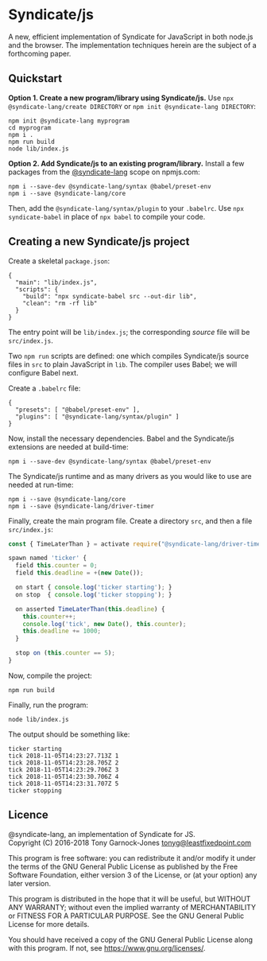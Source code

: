 # Syndicate/js

A new, efficient implementation of Syndicate for JavaScript in both
node.js and the browser. The implementation techniques herein are the
subject of a forthcoming paper.

## Quickstart

**Option 1. Create a new program/library using Syndicate/js.** Use
`npx @syndicate-lang/create DIRECTORY` or `npm init @syndicate-lang
DIRECTORY`:

    npm init @syndicate-lang myprogram
    cd myprogram
    npm i .
    npm run build
    node lib/index.js

**Option 2. Add Syndicate/js to an existing program/library.** Install
a few packages from the
[@syndicate-lang](https://www.npmjs.com/org/syndicate-lang) scope on
npmjs.com:

    npm i --save-dev @syndicate-lang/syntax @babel/preset-env
    npm i --save @syndicate-lang/core

Then, add the `@syndicate-lang/syntax/plugin` to your `.babelrc`. Use
`npx syndicate-babel` in place of `npx babel` to compile your code.

## Creating a new Syndicate/js project

Create a skeletal `package.json`:

    {
      "main": "lib/index.js",
      "scripts": {
        "build": "npx syndicate-babel src --out-dir lib",
        "clean": "rm -rf lib"
      }
    }

The entry point will be `lib/index.js`; the corresponding *source*
file will be `src/index.js`.

Two `npm run` scripts are defined: one which compiles Syndicate/js
source files in `src` to plain JavaScript in `lib`. The compiler uses
Babel; we will configure Babel next.

Create a `.babelrc` file:

    {
      "presets": [ "@babel/preset-env" ],
      "plugins": [ "@syndicate-lang/syntax/plugin" ]
    }

Now, install the necessary dependencies. Babel and the Syndicate/js
extensions are needed at build-time:

    npm i --save-dev @syndicate-lang/syntax @babel/preset-env

The Syndicate/js runtime and as many drivers as you would like to use
are needed at run-time:

    npm i --save @syndicate-lang/core
    npm i --save @syndicate-lang/driver-timer

Finally, create the main program file. Create a directory `src`, and
then a file `src/index.js`:

```javascript
const { TimeLaterThan } = activate require("@syndicate-lang/driver-timer");

spawn named 'ticker' {
  field this.counter = 0;
  field this.deadline = +(new Date());

  on start { console.log('ticker starting'); }
  on stop  { console.log('ticker stopping'); }

  on asserted TimeLaterThan(this.deadline) {
    this.counter++;
    console.log('tick', new Date(), this.counter);
    this.deadline += 1000;
  }

  stop on (this.counter == 5);
}
```

Now, compile the project:

    npm run build

Finally, run the program:

    node lib/index.js

The output should be something like:

    ticker starting
    tick 2018-11-05T14:23:27.713Z 1
    tick 2018-11-05T14:23:28.705Z 2
    tick 2018-11-05T14:23:29.706Z 3
    tick 2018-11-05T14:23:30.706Z 4
    tick 2018-11-05T14:23:31.707Z 5
    ticker stopping

## Licence

@syndicate-lang, an implementation of Syndicate for JS.  
Copyright (C) 2016-2018 Tony Garnock-Jones <tonyg@leastfixedpoint.com>

This program is free software: you can redistribute it and/or modify
it under the terms of the GNU General Public License as published by
the Free Software Foundation, either version 3 of the License, or
(at your option) any later version.

This program is distributed in the hope that it will be useful,
but WITHOUT ANY WARRANTY; without even the implied warranty of
MERCHANTABILITY or FITNESS FOR A PARTICULAR PURPOSE.  See the
GNU General Public License for more details.

You should have received a copy of the GNU General Public License
along with this program.  If not, see <https://www.gnu.org/licenses/>.

